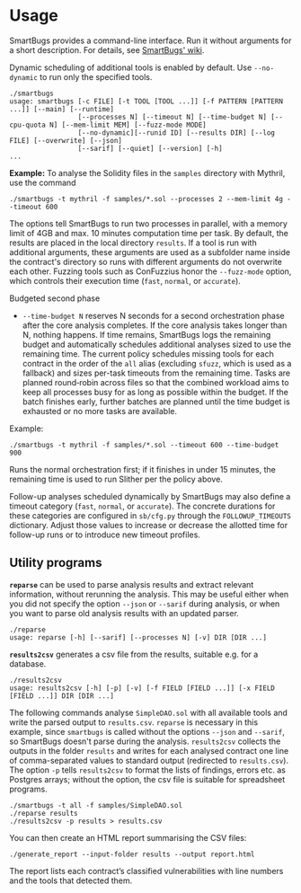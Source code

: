 # Usage

SmartBugs provides a command-line interface. Run it without arguments for a short description.
For details, see [SmartBugs' wiki](https://github.com/smartbugs/smartbugs/wiki/The-command-line-interface).

Dynamic scheduling of additional tools is enabled by default. Use `--no-dynamic` to run only the specified tools.

```console
./smartbugs
usage: smartbugs [-c FILE] [-t TOOL [TOOL ...]] [-f PATTERN [PATTERN ...]] [--main] [--runtime]
                 [--processes N] [--timeout N] [--time-budget N] [--cpu-quota N] [--mem-limit MEM] [--fuzz-mode MODE]
                 [--no-dynamic][--runid ID] [--results DIR] [--log FILE] [--overwrite] [--json] 
                 [--sarif] [--quiet] [--version] [-h]
...
```

**Example:** To analyse the Solidity files in the `samples` directory with Mythril, use the command

```console
./smartbugs -t mythril -f samples/*.sol --processes 2 --mem-limit 4g --timeout 600
```

The options tell SmartBugs to run two processes in parallel, with a memory limit of 4GB and max. 10 minutes computation time per task.
By default, the results are placed in the local directory `results`.
If a tool is run with additional arguments, these arguments are used as
a subfolder name inside the contract's directory so runs with different
arguments do not overwrite each other.
Fuzzing tools such as ConFuzzius honor the `--fuzz-mode` option, which
controls their execution time (`fast`, `normal`, or `accurate`).

Budgeted second phase
- `--time-budget N` reserves N seconds for a second orchestration phase after
  the core analysis completes. If the core analysis takes longer than N,
  nothing happens. If time remains, SmartBugs logs the remaining budget and
  automatically schedules additional analyses sized to use the remaining time.
  The current policy schedules missing tools for each contract in the order of
  the `all` alias (excluding `sfuzz`, which is used as a fallback) and sizes
  per-task timeouts from the remaining time. Tasks are planned round‑robin
  across files so that the combined workload aims to keep all processes busy
  for as long as possible within the budget. If the batch finishes early,
  further batches are planned until the time budget is exhausted or no more
  tasks are available.

Example:
```console
./smartbugs -t mythril -f samples/*.sol --timeout 600 --time-budget 900
```
Runs the normal orchestration first; if it finishes in under 15 minutes, the
remaining time is used to run Slither per the policy above.

Follow-up analyses scheduled dynamically by SmartBugs may also define a
timeout category (`fast`, `normal`, or `accurate`). The concrete durations for
these categories are configured in `sb/cfg.py` through the `FOLLOWUP_TIMEOUTS`
dictionary. Adjust those values to increase or decrease the allotted time for
follow-up runs or to introduce new timeout profiles.


## Utility programs

**`reparse`** can be used to parse analysis results and extract relevant information, without rerunning the analysis.
This may be useful either when you did not specify the option `--json` or `--sarif` during analysis, or when you want to parse old analysis results with an updated parser.

```console
./reparse
usage: reparse [-h] [--sarif] [--processes N] [-v] DIR [DIR ...]
```

**`results2csv`** generates a csv file from the results, suitable e.g. for a database.

```console
./results2csv
usage: results2csv [-h] [-p] [-v] [-f FIELD [FIELD ...]] [-x FIELD [FIELD ...]] DIR [DIR ...]
```

The following commands analyse `SimpleDAO.sol` with all available tools and write the parsed output to `results.csv`.
`reparse` is necessary in this example, since `smartbugs` is called without the options `--json` and `--sarif`, so SmartBugs doesn't parse during the analysis.
`results2csv` collects the outputs in the folder `results` and writes for each analysed contract one line of comma-separated values to standard output (redirected to `results.csv`).
The option `-p` tells `results2csv` to format the lists of findings, errors etc. as Postgres arrays; without the option, the csv file is suitable for spreadsheet programs.

```console
./smartbugs -t all -f samples/SimpleDAO.sol
./reparse results
./results2csv -p results > results.csv
```

You can then create an HTML report summarising the CSV files:

```console
./generate_report --input-folder results --output report.html
```

The report lists each contract’s classified vulnerabilities with line numbers and the tools that detected them.
